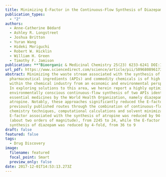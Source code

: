 ```yaml
---
title: Minimizing E-Factor in the Continuous-Flow Synthesis of Diazepam and Atropine 
publication_types:
  - "2"
authors:
  - Anne-Catherine Bédard
  - Ashley R. Longstreet
  - Joshua Britton
  - Yuran Wang
  - Hideki Moriguchi
  - Robert W. Hicklin
  - William H. Green
  - Timothy F. Jamison
publication: **"Bioorganic & Medicinal Chemistry 25(23) 6233-6241 DOI:10.1016/j.bmc.2017.02.002"**
url_pdf: https://www.sciencedirect.com/science/article/pii/S0968089617302201?via%3Dihub
abstract: Minimizing the waste stream associated with the synthesis of active
  pharmaceutical ingredients (APIs) and commodity chemicals is of high interest
  within the chemical industry from an economic and environmental perspective.
  In exploring solutions to this area, we herein report a highly optimized and
  environmentally conscious continuous-flow synthesis of two APIs identified as
  essential medicines by the World Health Organization, namely diazepam and
  atropine. Notably, these approaches significantly reduced the E-factor of
  previously published routes through the combination of continuous-flow
  chemistry techniques, computational calculations and solvent minimization. The
  E-factor associated with the synthesis of atropine was reduced by 94-fold
  (about two orders of magnitude), from 2245 to 24, while the E-factor for the
  synthesis of diazepam was reduced by 4-fold, from 36 to 9
draft: false
featured: false
tags:
  - Drug Discovery
image:
  filename: featured
  focal_point: Smart
  preview_only: false
date: 2017-12-01T14:53:13.273Z
---
```

